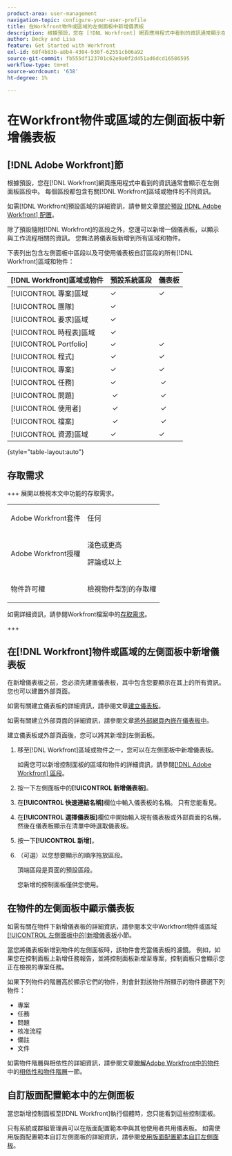 ```yaml
---
product-area: user-management
navigation-topic: configure-your-user-profile
title: 在Workfront物件或區域的左側面板中新增儀表板
description: 根據預設，您在 [!DNL Workfront] 網頁應用程式中看到的資訊通常顯示在左側面板的區段中。 每個區段都包含有關 [!DNL Workfront] 區域或物件的不同資訊。
author: Becky and Lisa
feature: Get Started with Workfront
exl-id: 68f4b83b-a8b4-4304-930f-62551cb06a92
source-git-commit: fb555df123701c62e9a0f2d451ad6dcd16586595
workflow-type: tm+mt
source-wordcount: '638'
ht-degree: 1%

---
```


# 在Workfront物件或區域的左側面板中新增儀表板

## [!DNL Adobe Workfront]節

根據預設，您在[!DNL Workfront]網頁應用程式中看到的資訊通常會顯示在左側面板區段中。 每個區段都包含有關[!DNL Workfront]區域或物件的不同資訊。

如需[!DNL Workfront]預設區域的詳細資訊，請參閱文章[關於預設 [!DNL Adobe Workfront] 配置](../../../administration-and-setup/customize-workfront/use-layout-templates/about-the-default-wf-layout.md)。

除了預設隨附[!DNL Workfront]的區段之外，您還可以新增一個儀表板，以顯示與工作流程相關的資訊。 您無法將儀表板新增到所有區域和物件。

下表列出包含左側面板中區段以及可使用儀表板自訂區段的所有[!DNL Workfront]區域和物件：

| **[!DNL Workfront]區域或物件** | **預設系統區段** | **儀表板** |
|---|---|---|
| [!UICONTROL 專案]區域 | ✓ | ✓ |
| [!UICONTROL 團隊] | ✓ |   |
| [!UICONTROL 要求]區域 | ✓ |   |
| [!UICONTROL 時程表]區域 | ✓ |   |
| [!UICONTROL Portfolio] | ✓ | ✓ |
| [!UICONTROL 程式] | ✓ | ✓ |
| [!UICONTROL 專案] | ✓ | ✓ |
| [!UICONTROL 任務] | ✓ |  ✓ |
| [!UICONTROL 問題] |  ✓ |  ✓ |
| [!UICONTROL 使用者] |  ✓ |  ✓ |
| [!UICONTROL 檔案] |  ✓ |  ✓ |
| [!UICONTROL 資源]區域 | ✓ | ✓ |

{style="table-layout:auto"}

## 存取需求

+++ 展開以檢視本文中功能的存取需求。

<table style="table-layout:auto">
 <col> 
 <col>
 <tbody> 
  <tr> 
   <td>Adobe Workfront套件</td> 
   <td><p>任何</p></td> 
  </tr> 
  <tr> 
   <td>Adobe Workfront授權</td> 
   <td>
   <p>淺色或更高</p>
   <p>評論或以上</p></td>
  </tr> 
  <tr> 
   <td>物件許可權</td> 
   <td><p>檢視物件型別的存取權</p> </td> 
  </tr> 
 </tbody> 
</table>

如需詳細資訊，請參閱Workfront檔案中的[存取需求](/help/quicksilver/administration-and-setup/add-users/access-levels-and-object-permissions/access-level-requirements-in-documentation.md)。

+++

## 在[!DNL Workfront]物件或區域的左側面板中新增儀表板

在新增儀表板之前，您必須先建置儀表板，其中包含您要顯示在其上的所有資訊。 您也可以建置外部頁面。

如需有關建立儀表板的詳細資訊，請參閱文章[建立儀表板](../../../reports-and-dashboards/dashboards/creating-and-managing-dashboards/create-dashboard.md)。

如需有關建立外部頁面的詳細資訊，請參閱文章[將外部網頁內嵌在儀表板中](../../../reports-and-dashboards/dashboards/creating-and-managing-dashboards/embed-external-web-page-dashboard.md)。

建立儀表板或外部頁面後，您可以將其新增到左側面板。

1. 移至[!DNL Workfront]區域或物件之一，您可以在左側面板中新增儀表板。

   如需您可以新增控制面板的區域和物件的詳細資訊，請參閱[[!DNL Adobe Workfront] 區段](#adobe-workfront-sections)。

1. 按一下左側面板中的&#x200B;**[!UICONTROL 新增儀表板]**。
1. 在&#x200B;**[!UICONTROL 快速連結名稱]**&#x200B;欄位中輸入儀表板的名稱。 只有您能看見。
1. 在&#x200B;**[!UICONTROL 選擇儀表板]**&#x200B;欄位中開始輸入現有儀表板或外部頁面的名稱，然後在儀表板顯示在清單中時選取儀表板。
1. 按一下&#x200B;**[!UICONTROL 新增]**。
1. （可選）以您想要顯示的順序拖放區段。

   頂端區段是頁面的預設區段。

   您新增的控制面板僅供您使用。

## 在物件的左側面板中顯示儀表板

如需有關在物件下新增儀表板的詳細資訊，請參閱本文中Workfront物件或區域[[!UICONTROL 左側面板中的]新增儀表板](#add-a-dashboard-in-the-left-panel-of-a-workfront-object-or-area)小節。

當您將儀表板新增到物件的左側面板時，該物件會充當儀表板的濾鏡。 例如，如果您在控制面板上新增任務報告，並將控制面板新增至專案，控制面板只會顯示您正在檢視的專案任務。

如果下列物件的階層高於顯示它們的物件，則會針對該物件所顯示的物件篩選下列物件：

* 專案
* 任務
* 問題
* 核准流程
* 備註
* 文件

如需物件階層與相依性的詳細資訊，請參閱文章[瞭解Adobe Workfront中的物件](../../../workfront-basics/navigate-workfront/workfront-navigation/understand-objects.md#understanding-interdependency-and-hierarchy-of-objects)中的[相依性和物件階層](../../../workfront-basics/navigate-workfront/workfront-navigation/understand-objects.md)一節。

## 自訂版面配置範本中的左側面板

當您新增控制面板至[!DNL Workfront]執行個體時，您只能看到這些控制面板。

只有系統或群組管理員可以在版面配置範本中與其他使用者共用儀表板。 如需使用版面配置範本自訂左側面板的詳細資訊，請參閱[使用版面配置範本自訂左側面板](/help/quicksilver/administration-and-setup/customize-workfront/use-layout-templates/customize-left-panel.md)。
